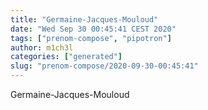 ```yaml
---
title: "Germaine-Jacques-Mouloud"
date: "Wed Sep 30 00:45:41 CEST 2020"
tags: ["prenom-compose", "pipotron"]
author: m1ch3l
categories: ["generated"]
slug: "prenom-compose/2020-09-30-00:45:41"
---
```


Germaine-Jacques-Mouloud
